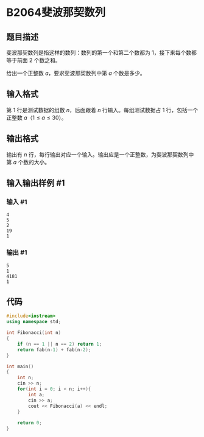 # B2064斐波那契数列

## 题目描述

斐波那契数列是指这样的数列：数列的第一个和第二个数都为 $1$，接下来每个数都等于前面 $2$ 个数之和。

给出一个正整数 $a$，要求斐波那契数列中第 $a$ 个数是多少。

## 输入格式

第 $1$ 行是测试数据的组数 $n$，后面跟着 $n$ 行输入。每组测试数据占 $1$ 行，包括一个正整数 $a$（$1 \le a \le 30$）。

## 输出格式

输出有 $n$ 行，每行输出对应一个输入。输出应是一个正整数，为斐波那契数列中第 $a$ 个数的大小。

## 输入输出样例 #1

### 输入 #1

```
4
5
2
19
1
```

### 输出 #1

```
5
1
4181
1
```



## 代码

```cpp
#include<iostream>
using namespace std;

int Fibonacci(int n)
{
    if (n == 1 || n == 2) return 1;
    return fab(n-1) + fab(n-2);
}

int main()
{
    int n;
    cin >> n;
    for(int i = 0; i < n; i++){
        int a;
        cin >> a;
        cout << Fibonacci(a) << endl;
    }
    
    return 0;
}
```

